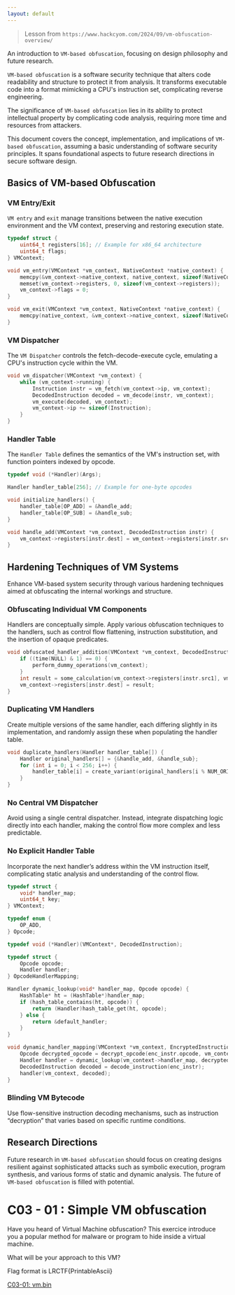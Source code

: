 ```yaml
---
layout: default
---
```


> Lesson from `https://www.hackcyom.com/2024/09/vm-obfuscation-overview/`

An introduction to `VM-based obfuscation`, focusing on design philosophy and future research.

`VM-based obfuscation` is a software security technique that alters code readability and structure to protect it from analysis. It transforms executable code into a format mimicking a CPU's instruction set, complicating reverse engineering.

The significance of `VM-based obfuscation` lies in its ability to protect intellectual property by complicating code analysis, requiring more time and resources from attackers.

This document covers the concept, implementation, and implications of `VM-based obfuscation`, assuming a basic understanding of software security principles. It spans foundational aspects to future research directions in secure software design.

## Basics of VM-based Obfuscation

### VM Entry/Exit
`VM entry` and `exit` manage transitions between the native execution environment and the VM context, preserving and restoring execution state.

```c
typedef struct {
    uint64_t registers[16]; // Example for x86_64 architecture
    uint64_t flags;
} VMContext;

void vm_entry(VMContext *vm_context, NativeContext *native_context) {
    memcpy(&vm_context->native_context, native_context, sizeof(NativeContext));
    memset(vm_context->registers, 0, sizeof(vm_context->registers));
    vm_context->flags = 0;
}

void vm_exit(VMContext *vm_context, NativeContext *native_context) {
    memcpy(native_context, &vm_context->native_context, sizeof(NativeContext));
}
```

### VM Dispatcher
The `VM Dispatcher` controls the fetch-decode-execute cycle, emulating a CPU's instruction cycle within the VM.

```c
void vm_dispatcher(VMContext *vm_context) {
    while (vm_context->running) {
        Instruction instr = vm_fetch(vm_context->ip, vm_context);
        DecodedInstruction decoded = vm_decode(instr, vm_context);
        vm_execute(decoded, vm_context);
        vm_context->ip += sizeof(Instruction);
    }
}
```

### Handler Table
The `Handler Table` defines the semantics of the VM's instruction set, with function pointers indexed by opcode.

```c
typedef void (*Handler)(Args);

Handler handler_table[256]; // Example for one-byte opcodes

void initialize_handlers() {
    handler_table[OP_ADD] = &handle_add;
    handler_table[OP_SUB] = &handle_sub;
}

void handle_add(VMContext *vm_context, DecodedInstruction instr) {
    vm_context->registers[instr.dest] = vm_context->registers[instr.src1] + vm_context->registers[instr.src2];
}
```

## Hardening Techniques of VM Systems
Enhance VM-based system security through various hardening techniques aimed at obfuscating the internal workings and structure.

### Obfuscating Individual VM Components
Handlers are conceptually simple. Apply various obfuscation techniques to the handlers, such as control flow flattening, instruction substitution, and the insertion of opaque predicates.

```c
void obfuscated_handler_addition(VMContext *vm_context, DecodedInstruction instr) {
    if ((time(NULL) & 1) == 0) {
        perform_dummy_operations(vm_context);
    }
    int result = some_calculation(vm_context->registers[instr.src1], vm_context->registers[instr.src2]);
    vm_context->registers[instr.dest] = result;
}
```

### Duplicating VM Handlers
Create multiple versions of the same handler, each differing slightly in its implementation, and randomly assign these when populating the handler table.

```c
void duplicate_handlers(Handler handler_table[]) {
    Handler original_handlers[] = {&handle_add, &handle_sub};
    for (int i = 0; i < 256; i++) {
        handler_table[i] = create_variant(original_handlers[i % NUM_ORIGINAL_HANDLERS]);
    }
}
```

### No Central VM Dispatcher
Avoid using a single central dispatcher. Instead, integrate dispatching logic directly into each handler, making the control flow more complex and less predictable.

### No Explicit Handler Table
Incorporate the next handler’s address within the VM instruction itself, complicating static analysis and understanding of the control flow.

```c
typedef struct {
    void* handler_map;
    uint64_t key;
} VMContext;

typedef enum {
    OP_ADD,
} Opcode;

typedef void (*Handler)(VMContext*, DecodedInstruction);

typedef struct {
    Opcode opcode;
    Handler handler;
} OpcodeHandlerMapping;

Handler dynamic_lookup(void* handler_map, Opcode opcode) {
    HashTable* ht = (HashTable*)handler_map;
    if (hash_table_contains(ht, opcode)) {
        return (Handler)hash_table_get(ht, opcode);
    } else {
        return &default_handler;
    }
}

void dynamic_handler_mapping(VMContext *vm_context, EncryptedInstruction enc_instr) {
    Opcode decrypted_opcode = decrypt_opcode(enc_instr.opcode, vm_context->key);
    Handler handler = dynamic_lookup(vm_context->handler_map, decrypted_opcode);
    DecodedInstruction decoded = decode_instruction(enc_instr);
    handler(vm_context, decoded);
}
```

### Blinding VM Bytecode
Use flow-sensitive instruction decoding mechanisms, such as instruction “decryption” that varies based on specific runtime conditions.

## Research Directions
Future research in `VM-based obfuscation` should focus on creating designs resilient against sophisticated attacks such as symbolic execution, program synthesis, and various forms of static and dynamic analysis. The future of `VM-based obfuscation` is filled with potential.

# C03 - 01 : Simple VM obfuscation

Have you heard of Virtual Machine obfuscation? 
This exercice introduce you a popular method for malware or program to hide inside a virtual machine. 

What will be your approach to this VM?

Flag format is LRCTF{PrintableAscii}

[C03-01: vm.bin](/assets/module/c03/01/babyvm.bin)  